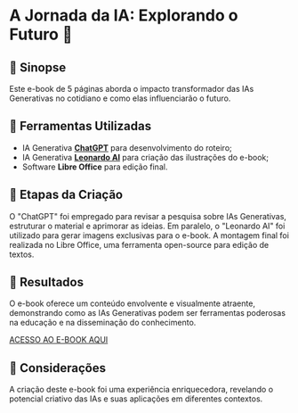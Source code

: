 # A Jornada da IA: Explorando o Futuro 🌌

## 📒 Sinopse
Este e-book de 5 páginas aborda o impacto transformador das IAs Generativas no cotidiano e como elas influenciarão o futuro.

## 🤖 Ferramentas Utilizadas
- IA Generativa **[ChatGPT](https://chat.openai.com)** para desenvolvimento do roteiro;
- IA Generativa **[Leonardo AI](https://leonardo.ai)** para criação das ilustrações do e-book;
- Software **Libre Office** para edição final.

## 🧐 Etapas da Criação
O "ChatGPT" foi empregado para revisar a pesquisa sobre IAs Generativas, estruturar o material e aprimorar as ideias. Em paralelo, o "Leonardo AI" foi utilizado para gerar imagens exclusivas para o e-book. A montagem final foi realizada no Libre Office, uma ferramenta open-source para edição de textos.

## 🚀 Resultados
O e-book oferece um conteúdo envolvente e visualmente atraente, demonstrando como as IAs Generativas podem ser ferramentas poderosas na educação e na disseminação do conhecimento.

[ACESSO AO E-BOOK AQUI]()

## 💭 Considerações
A criação deste e-book foi uma experiência enriquecedora, revelando o potencial criativo das IAs e suas aplicações em diferentes contextos.
